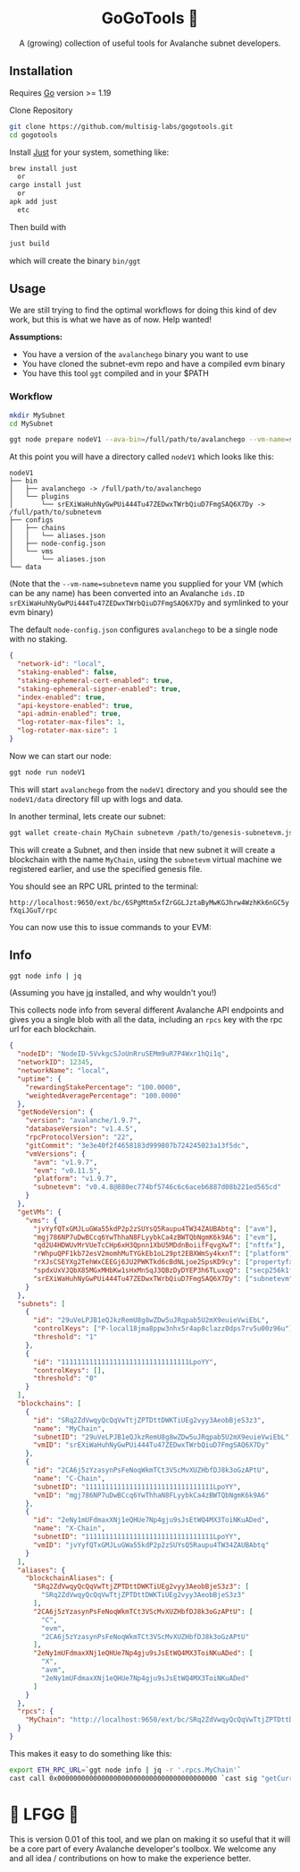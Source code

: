 <h1 align="center">GoGoTools 🎈</h1>
<p align="center">A (growing) collection of useful tools for Avalanche subnet developers.</p>

## Installation

Requires [Go](https://golang.org/doc/install) version >= 1.19

Clone Repository

```sh
git clone https://github.com/multisig-labs/gogotools.git
cd gogotools
```

Install [Just](https://github.com/casey/just) for your system, something like:

```sh
brew install just
  or
cargo install just
  or
apk add just
  etc
```

Then build with

```sh
just build
```

which will create the binary `bin/ggt`

## Usage

We are still trying to find the optimal workflows for doing this kind of dev work, but this is what we have as of now. Help wanted!

**Assumptions:**

- You have a version of the `avalanchego` binary you want to use
- You have cloned the subnet-evm repo and have a compiled evm binary
- You have this tool `ggt` compiled and in your $PATH

### Workflow

```sh
mkdir MySubnet
cd MySubnet

ggt node prepare nodeV1 --ava-bin=/full/path/to/avalanchego --vm-name=subnetevm --vm-bin=/full/path/to/subnetevm
```

At this point you will have a directory called `nodeV1` which looks like this:

```
nodeV1
├── bin
│   ├── avalanchego -> /full/path/to/avalanchego
│   └── plugins
│       └── srEXiWaHuhNyGwPUi444Tu47ZEDwxTWrbQiuD7FmgSAQ6X7Dy -> /full/path/to/subnetevm
├── configs
│   ├── chains
│   │   └── aliases.json
│   ├── node-config.json
│   └── vms
│       └── aliases.json
└── data
```

(Note that the `--vm-name=subnetevm` name you supplied for your VM (which can be any name) has been converted into an Avalanche `ids.ID` `srEXiWaHuhNyGwPUi444Tu47ZEDwxTWrbQiuD7FmgSAQ6X7Dy` and symlinked to your evm binary)

The default `node-config.json` configures `avalanchego` to be a single node with no staking.

```json
{
  "network-id": "local",
  "staking-enabled": false,
  "staking-ephemeral-cert-enabled": true,
  "staking-ephemeral-signer-enabled": true,
  "index-enabled": true,
  "api-keystore-enabled": true,
  "api-admin-enabled": true,
  "log-rotater-max-files": 1,
  "log-rotater-max-size": 1
}
```

Now we can start our node:

```sh
ggt node run nodeV1
```

This will start `avalanchego` from the `nodeV1` directory and you should see the `nodeV1/data` directory fill up with logs and data.

In another terminal, lets create our subnet:

```sh
ggt wallet create-chain MyChain subnetevm /path/to/genesis-subnetevm.json
```

This will create a Subnet, and then inside that new subnet it will create a blockchain with the name `MyChain`, using the `subnetevm` virtual machine we registered earlier, and use the specified genesis file.

You should see an RPC URL printed to the terminal:

`http://localhost:9650/ext/bc/6SPgMtm5xfZrGGLJztaByMwKGJhrw4WzhKk6nGC5yfXqiJGuT/rpc`

You can now use this to issue commands to your EVM:

## Info

```sh
ggt node info | jq
```

(Assuming you have [jq](https://stedolan.github.io/jq/manual/) installed, and why wouldn't you!)

This collects node info from several different Avalanche API endpoints and gives you a single blob with all the data, including an `rpcs` key with the rpc url for each blockchain.

```json
{
  "nodeID": "NodeID-5VvkgcSJoUnRruSEMm9uR7P4Wxr1hQi1q",
  "networkID": 12345,
  "networkName": "local",
  "uptime": {
    "rewardingStakePercentage": "100.0000",
    "weightedAveragePercentage": "100.0000"
  },
  "getNodeVersion": {
    "version": "avalanche/1.9.7",
    "databaseVersion": "v1.4.5",
    "rpcProtocolVersion": "22",
    "gitCommit": "3e3e40f2f4658183d999807b724245023a13f5dc",
    "vmVersions": {
      "avm": "v1.9.7",
      "evm": "v0.11.5",
      "platform": "v1.9.7",
      "subnetevm": "v0.4.8@880ec774bf5746c6c6aceb6887d08b221ed565cd"
    }
  },
  "getVMs": {
    "vms": {
      "jvYyfQTxGMJLuGWa55kdP2p2zSUYsQ5Raupu4TW34ZAUBAbtq": ["avm"],
      "mgj786NP7uDwBCcq6YwThhaN8FLyybkCa4zBWTQbNgmK6k9A6": ["evm"],
      "qd2U4HDWUvMrVUeTcCHp6xH3Qpnn1XbU5MDdnBoiifFqvgXwT": ["nftfx"],
      "rWhpuQPF1kb72esV2momhMuTYGkEb1oL29pt2EBXWmSy4kxnT": ["platform"],
      "rXJsCSEYXg2TehWxCEEGj6JU2PWKTkd6cBdNLjoe2SpsKD9cy": ["propertyfx"],
      "spdxUxVJQbX85MGxMHbKw1sHxMnSqJ3QBzDyDYEP3h6TLuxqQ": ["secp256k1fx"],
      "srEXiWaHuhNyGwPUi444Tu47ZEDwxTWrbQiuD7FmgSAQ6X7Dy": ["subnetevm"]
    }
  },
  "subnets": [
    {
      "id": "29uVeLPJB1eQJkzRemU8g8wZDw5uJRqpab5U2mX9euieVwiEbL",
      "controlKeys": ["P-local18jma8ppw3nhx5r4ap8clazz0dps7rv5u00z96u"],
      "threshold": "1"
    },
    {
      "id": "11111111111111111111111111111111LpoYY",
      "controlKeys": [],
      "threshold": "0"
    }
  ],
  "blockchains": [
    {
      "id": "SRq2ZdVwqyQcQqVwTtjZPTDttDWKTiUEg2vyy3AeobBjeS3z3",
      "name": "MyChain",
      "subnetID": "29uVeLPJB1eQJkzRemU8g8wZDw5uJRqpab5U2mX9euieVwiEbL",
      "vmID": "srEXiWaHuhNyGwPUi444Tu47ZEDwxTWrbQiuD7FmgSAQ6X7Dy"
    },
    {
      "id": "2CA6j5zYzasynPsFeNoqWkmTCt3VScMvXUZHbfDJ8k3oGzAPtU",
      "name": "C-Chain",
      "subnetID": "11111111111111111111111111111111LpoYY",
      "vmID": "mgj786NP7uDwBCcq6YwThhaN8FLyybkCa4zBWTQbNgmK6k9A6"
    },
    {
      "id": "2eNy1mUFdmaxXNj1eQHUe7Np4gju9sJsEtWQ4MX3ToiNKuADed",
      "name": "X-Chain",
      "subnetID": "11111111111111111111111111111111LpoYY",
      "vmID": "jvYyfQTxGMJLuGWa55kdP2p2zSUYsQ5Raupu4TW34ZAUBAbtq"
    }
  ],
  "aliases": {
    "blockchainAliases": {
      "SRq2ZdVwqyQcQqVwTtjZPTDttDWKTiUEg2vyy3AeobBjeS3z3": [
        "SRq2ZdVwqyQcQqVwTtjZPTDttDWKTiUEg2vyy3AeobBjeS3z3"
      ],
      "2CA6j5zYzasynPsFeNoqWkmTCt3VScMvXUZHbfDJ8k3oGzAPtU": [
        "C",
        "evm",
        "2CA6j5zYzasynPsFeNoqWkmTCt3VScMvXUZHbfDJ8k3oGzAPtU"
      ],
      "2eNy1mUFdmaxXNj1eQHUe7Np4gju9sJsEtWQ4MX3ToiNKuADed": [
        "X",
        "avm",
        "2eNy1mUFdmaxXNj1eQHUe7Np4gju9sJsEtWQ4MX3ToiNKuADed"
      ]
    }
  },
  "rpcs": {
    "MyChain": "http://localhost:9650/ext/bc/SRq2ZdVwqyQcQqVwTtjZPTDttDWKTiUEg2vyy3AeobBjeS3z3/rpc"
  }
}
```

This makes it easy to do something like this:

```sh
export ETH_RPC_URL=`ggt node info | jq -r '.rpcs.MyChain'`
cast call 0x0000000000000000000000000000000000000000 `cast sig "getCurrentBlockNumber()"`
```

# 🚀 LFGG 🚀

This is version 0.01 of this tool, and we plan on making it so useful that it will be a core part of every Avalanche developer's toolbox. We welcome any and all idea / contributions on how to make the experience better.
